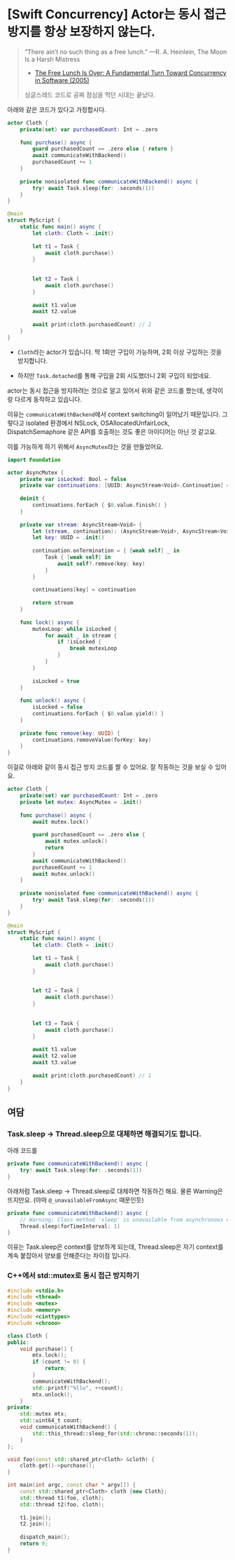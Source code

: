 # [Swift Concurrency] Actor는 동시 접근 방지를 항상 보장하지 않는다.

> “There ain’t no such thing as a free lunch.” —R. A. Heinlein, The Moon Is a Harsh Mistress
> - [The Free Lunch Is Over: A Fundamental Turn Toward Concurrency in Software (2005)](http://www.gotw.ca/publications/concurrency-ddj.htm)
>
> 싱글스레드 코드로 공짜 점심을 먹던 시대는 끝났다.

아래와 같은 코드가 있다고 가정합시다.

```swift
actor Cloth {
    private(set) var purchasedCount: Int = .zero
    
    func purchase() async {
        guard purchasedCount == .zero else { return }
        await communicateWithBackend()
        purchasedCount += 1
    }
    
    private nonisolated func communicateWithBackend() async {
        try! await Task.sleep(for: .seconds(1))
    }
}

@main
struct MyScript {
    static func main() async {
        let cloth: Cloth = .init()
        
        let t1 = Task {
            await cloth.purchase()
        }
        
        
        let t2 = Task {
            await cloth.purchase()
        }
        
        await t1.value
        await t2.value
        
        await print(cloth.purchasedCount) // 2
    }
}
```

- `Cloth`라는 actor가 있습니다. 딱 1회만 구입이 가능하며, 2회 이상 구입하는 것을 방지합니다.

- 하지만 `Task.detached`를 통해 구입을 2회 시도했더니 2회 구입이 되었네요.

actor는 동시 접근을 방지하려는 것으로 알고 있어서 위와 같은 코드를 짰는데, 생각이랑 다르게 동작하고 있습니다.

이유는 `communicateWithBackend`에서 context switching이 일어났기 때문입니다. 그렇다고 isolated 환경에서 NSLock, OSAllocatedUnfairLock, DispatchSemaphore 같은 API를 호출하는 것도 좋은 아이디어는 아닌 것 같고요.

이를 가능하게 하기 위해서 `AsyncMutex`라는 것을 만들었어요.

```swift
import Foundation

actor AsyncMutex {
    private var isLocked: Bool = false
    private var continuations: [UUID: AsyncStream<Void>.Continuation] = .init()
    
    deinit {
        continuations.forEach { $0.value.finish() }
    }
    
    private var stream: AsyncStream<Void> {
        let (stream, continuation): (AsyncStream<Void>, AsyncStream<Void>.Continuation) = AsyncStream<Void>.makeStream()
        let key: UUID = .init()
        
        continuation.onTermination = { [weak self] _ in
            Task { [weak self] in
                await self?.remove(key: key)
            }
        }
        
        continuations[key] = continuation
        
        return stream
    }
    
    func lock() async {
        mutexLoop: while isLocked {
            for await _ in stream {
                if !isLocked {
                    break mutexLoop
                }
            }
        }
        
        isLocked = true
    }
    
    func unlock() async {
        isLocked = false
        continuations.forEach { $0.value.yield() }
    }
    
    private func remove(key: UUID) {
        continuations.removeValue(forKey: key)
    }
}
```

이걸로 아래와 같이 동시 접근 방지 코드를 짤 수 있어요. 잘 작동하는 것을 보실 수 있어요.

```swift
actor Cloth {
    private(set) var purchasedCount: Int = .zero
    private let mutex: AsyncMutex = .init()
    
    func purchase() async {
        await mutex.lock()
        
        guard purchasedCount == .zero else {
            await mutex.unlock()
            return
        }
        await communicateWithBackend()
        purchasedCount += 1
        await mutex.unlock()
    }
    
    private nonisolated func communicateWithBackend() async {
        try! await Task.sleep(for: .seconds(1))
    }
}

@main
struct MyScript {
    static func main() async {
        let cloth: Cloth = .init()
        
        let t1 = Task {
            await cloth.purchase()
        }
        
        
        let t2 = Task {
            await cloth.purchase()
        }
        
        
        let t3 = Task {
            await cloth.purchase()
        }
        
        await t1.value
        await t2.value
        await t3.value
        
        await print(cloth.purchasedCount) // 1
    }
}
```

## 여담

### Task.sleep -> Thread.sleep으로 대체하면 해결되기도 합니다.

아래 코드를

```swift
private func communicateWithBackend() async {
    try! await Task.sleep(for: .seconds(1))
}
```

아래처럼 Task.sleep -> Thread.sleep로 대체하면 작동하긴 해요. 물론 Warning은 뜨지만요. (아마 `@_unavailableFromAsync` 때문인듯)

```swift
private func communicateWithBackend() async {
    // Warning: Class method 'sleep' is unavailable from asynchronous contexts; Use Task.sleep(until:clock:) instead.; this is an error in Swift 6
    Thread.sleep(forTimeInterval: 1)
}
```

이유는 Task.sleep은 context를 양보하게 되는데, Thread.sleep은 자기 context를 계속 붙잡아서 양보를 안해준다는 차이점 입니다.

### C++에서 std::mutex로 동시 접근 방지하기

```cpp
#include <stdio.h>
#include <thread>
#include <mutex>
#include <memory>
#include <cinttypes>
#include <chrono>

class Cloth {
public:
    void purchase() {
        mtx.lock();
        if (count != 0) {
            return;
        }
        communicateWithBackend();
        std::printf("%llu", ++count);
        mtx.unlock();
    }
private:
    std::mutex mtx;
    std::uint64_t count;
    void communicateWithBackend() {
        std::this_thread::sleep_for(std::chrono::seconds(1));
    }
};

void foo(const std::shared_ptr<Cloth> &cloth) {
    cloth.get()->purchase();
}

int main(int argc, const char * argv[]) {
    const std::shared_ptr<Cloth> cloth {new Cloth};
    std::thread t1(foo, cloth);
    std::thread t2(foo, cloth);
    
    t1.join();
    t2.join();
    
    dispatch_main();
    return 0;
}

```
